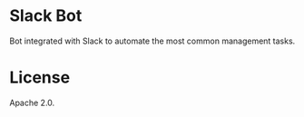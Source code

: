 # Slack Bot
Bot integrated with Slack to automate the most common management tasks.

# License
Apache 2.0.
